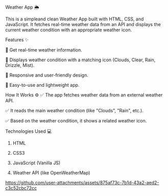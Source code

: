 Weather App 🌦️

This is a simpleand clean Weather App built with HTML, CSS, and JavaScript.
It fetches real-time weather data from an API and displays the current weather condition with an appropriate weather icon.

Features ✨

🔸 Get real-time weather information.

🔸 Displays weather condition with a matching icon (Clouds, Clear, Rain, Drizzle, Mist).

🔸 Responsive and user-friendly design.

🔸 Easy-to-use and lightweight app.

How It Works ⚙️
✅ The app fetches weather data from an external weather API.

✅ It reads the main weather condition (like "Clouds", "Rain", etc.).

✅ Based on the weather condition, it shows a related weather icon.

Technologies Used 💻
1. HTML

2. CSS3

3. JavaScript (Vanilla JS)

4. Weather API (like OpenWeatherMap)

https://github.com/user-attachments/assets/875af73c-7b1d-43a2-aed2-c3c52cbc72cc
